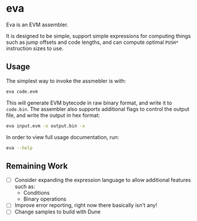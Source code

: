 # eva

Eva is an EVM assembler.

It is designed to be simple, support simple expressions for computing things such as jump offsets and code lengths, and can compute optimal `PUSH*` instruction sizes to use.

## Usage

The simplest way to invoke the assmebler is with:

```sh
eva code.evm
```

This will generate EVM bytecode in raw binary format, and write it to `code.bin`. The assembler also supports additional flags to control the output file, and write the output in hex format:

```sh
eva input.evm -o output.bin -x
```

In order to view full usage documentation, run:

```sh
eva --help
```

## Remaining Work

- [ ] Consider expanding the expression language to allow additional features such as:
  - Conditions
  - Binary operations
- [ ] Improve error reporting, right now there basically isn't any!
- [ ] Change samples to build with Dune
